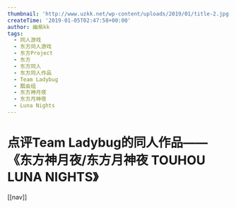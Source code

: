 ```yaml
---
thumbnail: 'http://www.uzkk.net/wp-content/uploads/2019/01/title-2.jpg'
createTime: '2019-01-05T02:47:58+00:00'
author: 幽紫kk
tags:
  - 同人游戏
  - 东方同人游戏
  - 东方Project
  - 东方
  - 东方同人
  - 东方同人作品
  - Team Ladybug
  - 瓢虫组
  - 东方神月夜
  - 东方月神夜
  - Luna Nights
---
```


# 点评Team Ladybug的同人作品——《东方神月夜/东方月神夜 TOUHOU LUNA NIGHTS》

[[nav]]
